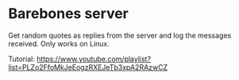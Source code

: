 # Barebones server
Get random quotes as replies from the server and log the messages received.
Only works on Linux.

Tutorial: https://www.youtube.com/playlist?list=PLZo2FfoMkJeEogzRXEJeTb3xpA2RAzwCZ